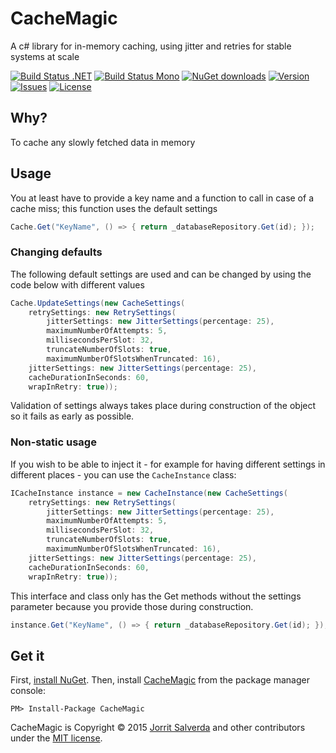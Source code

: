 # CacheMagic

A c# library for in-memory caching, using jitter and retries for stable systems at scale

[![Build Status .NET](https://ci.appveyor.com/api/projects/status/github/JorritSalverda/CacheMagic?svg=true)](https://ci.appveyor.com/project/JorritSalverda/CacheMagic/)
[![Build Status Mono](https://api.travis-ci.org/JorritSalverda/CacheMagic.svg)](https://travis-ci.org/JorritSalverda/CacheMagic/)
[![NuGet downloads](https://img.shields.io/nuget/dt/CacheMagic.svg)](https://www.nuget.org/packages/CacheMagic)
[![Version](https://img.shields.io/nuget/v/CacheMagic.svg)](https://www.nuget.org/packages/CacheMagic)
[![Issues](https://img.shields.io/github/issues/JorritSalverda/CacheMagic.svg)](https://github.com/JorritSalverda/CacheMagic/issues)
[![License](https://img.shields.io/github/license/JorritSalverda/CacheMagic.svg)](https://github.com/JorritSalverda/CacheMagic/blob/master/LICENSE)

Why?
--------------------------------
To cache any slowly fetched data in memory

Usage
--------------------------------
You at least have to provide a key name and a function to call in case of a cache miss; this function uses the default settings

```csharp
Cache.Get("KeyName", () => { return _databaseRepository.Get(id); });
```

### Changing defaults

The following default settings are used and can be changed by using the code below with different values

```csharp
Cache.UpdateSettings(new CacheSettings(
	retrySettings: new RetrySettings(
		jitterSettings: new JitterSettings(percentage: 25), 
		maximumNumberOfAttempts: 5, 
		millisecondsPerSlot: 32, 
		truncateNumberOfSlots: true, 
		maximumNumberOfSlotsWhenTruncated: 16),
	jitterSettings: new JitterSettings(percentage: 25), 
	cacheDurationInSeconds: 60, 
	wrapInRetry: true));
```

Validation of settings always takes place during construction of the object so it fails as early as possible.

### Non-static usage

If you wish to be able to inject it - for example for having different settings in different places - you can use the `CacheInstance` class:

```csharp
ICacheInstance instance = new CacheInstance(new CacheSettings(
	retrySettings: new RetrySettings(
		jitterSettings: new JitterSettings(percentage: 25), 
		maximumNumberOfAttempts: 5, 
		millisecondsPerSlot: 32, 
		truncateNumberOfSlots: true, 
		maximumNumberOfSlotsWhenTruncated: 16),
	jitterSettings: new JitterSettings(percentage: 25), 
	cacheDurationInSeconds: 60, 
	wrapInRetry: true));
```

This interface and class only has the Get methods without the settings parameter because you provide those during construction.

```csharp
instance.Get("KeyName", () => { return _databaseRepository.Get(id); });
```

Get it
--------------------------------
First, [install NuGet](http://docs.nuget.org/docs/start-here/installing-nuget). Then, install [CacheMagic](https://www.nuget.org/packages/CacheMagic/) from the package manager console:

    PM> Install-Package CacheMagic

CacheMagic is Copyright &copy; 2015 [Jorrit Salverda](http://blog.jorritsalverda.com/) and other contributors under the [MIT license](https://github.com/JorritSalverda/CacheMagic/blob/master/LICENSE).
